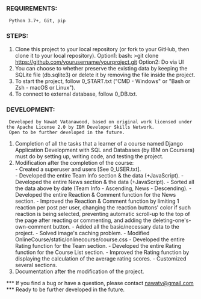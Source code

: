 ### REQUIREMENTS: 
     Python 3.7+, Git, pip
### STEPS: 
1. Clone this project to your local repository (or fork to your GitHub, then clone it to your local repository).
     Option1: bash: >git clone https://github.com/yourusername/yourproject.git
     Option2: Do via UI
2. You can choose to whether preserve the existing data by keeping the SQLite file (db.sqlite3) or delete it by removing the file inside the project.  
3. To start the project, follow 0_START.txt ("CMD - Windows" or "Bash or Zsh - macOS or Linux").
4. To connect to external database, follow 0_DB.txt.

### DEVELOPMENT:
     Developed by Nawat Vatanawood, based on original work licensed under the Apache License 2.0 by IBM Developer Skills Network.
     Open to be further developed in the future.
1. Completion of all the tasks that a learner of a course named Django Application Development with SQL and Databases (by IBM on Coursera) must do 
        by setting up, writing code, and testing the project.         
2. Modification after the completion of the course:   
        - Created a superuser and users [See 0_USER.txt].  
        - Developed the entire Team Info section & the data (+JavaScript). 
        - Developed the entire News section & the data (+JavaScript).
        - Sorted all the data above by date (Team Info - Ascending, News - Descending).
        - Developed the entire Reaction & Comment function for the News section.
        - Improved the Reaction & Comment function by limiting 1 reaction per post per user, changing the reaction buttons' color if such reaction is being selected, 
	preventing automatic scroll-up to the top of the page after reacting or commenting, and adding the deleting-one's-own-comment button.
        - Added all the basic/necessary data to the project.
        - Solved image's caching problem.
        - Modified OnlineCourse/static/onlinecourse/course.css
        - Developed the entire Rating function for the Team section.
        - Developed the entire Rating function for the Course List section.
        - Improved the Rating function by displaying the calculation of the average rating scores.
        - Customized several sections.
3. Documentation after the modification of the project.

*** If you find a bug or have a question, please contact nawatv@gmail.com 
*** Ready to be further developed in the future.